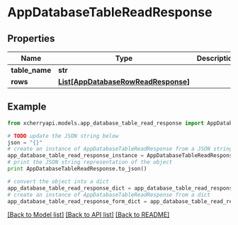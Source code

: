 # AppDatabaseTableReadResponse


## Properties

Name | Type | Description | Notes
------------ | ------------- | ------------- | -------------
**table_name** | **str** |  | [optional] 
**rows** | [**List[AppDatabaseRowReadResponse]**](AppDatabaseRowReadResponse.md) |  | [optional] 

## Example

```python
from xcherryapi.models.app_database_table_read_response import AppDatabaseTableReadResponse

# TODO update the JSON string below
json = "{}"
# create an instance of AppDatabaseTableReadResponse from a JSON string
app_database_table_read_response_instance = AppDatabaseTableReadResponse.from_json(json)
# print the JSON string representation of the object
print AppDatabaseTableReadResponse.to_json()

# convert the object into a dict
app_database_table_read_response_dict = app_database_table_read_response_instance.to_dict()
# create an instance of AppDatabaseTableReadResponse from a dict
app_database_table_read_response_form_dict = app_database_table_read_response.from_dict(app_database_table_read_response_dict)
```
[[Back to Model list]](../README.md#documentation-for-models) [[Back to API list]](../README.md#documentation-for-api-endpoints) [[Back to README]](../README.md)


